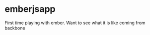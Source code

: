 emberjsapp
==========

First time playing with ember. Want to see what it is like coming from backbone
